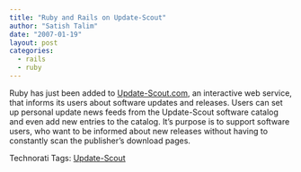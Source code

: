 ```yaml
---
title: "Ruby and Rails on Update-Scout"
author: "Satish Talim"
date: "2007-01-19"
layout: post
categories:
  - rails
  - ruby
---
```

Ruby has just been added to
[Update-Scout.com](http://www.update-scout.com/index.html), an
interactive web service, that informs its users about software updates
and releases. Users can set up personal update news feeds from the
Update-Scout software catalog and even add new entries to the catalog.<!--more-->
It’s purpose is to support software users, who want to be informed about
new releases without having to constantly scan the publisher’s download
pages.

Technorati Tags: [Update-Scout](http://technorati.com/tag/Update-Scout)
